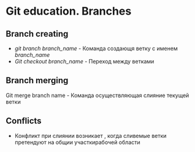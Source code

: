# Git education. Branches

## Branch creating
* *git branch branch_name* - Команда создающя ветку с именем *branch_name*
* *Git checkout branch_name* - Переход между ветками
 


## Branch merging

Git merge branch name  - Команда осуществляющая слияние текущей ветки 

## Conflicts

* Конфликт при слиянии возникает , когда сливемые ветки претендуют на общии участкирабочей области
